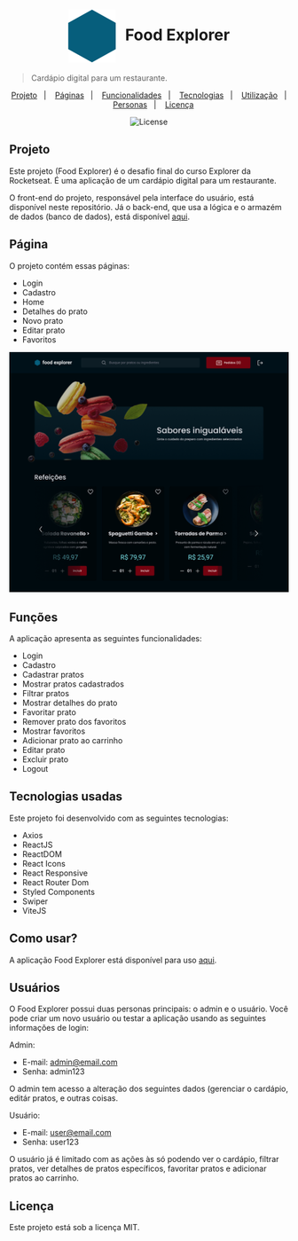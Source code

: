 <h1 align="center" style="text-align: center;">
  <img alt="Logo do Food Explorer" src="./src/assets/favicon.svg" style="vertical-align: middle; margin-right: 10px;">
  Food Explorer
</h1>

> Cardápio digital para um restaurante.

<p align="center">
  <a href="#project">Projeto</a>&nbsp;&nbsp;&nbsp;|&nbsp;&nbsp;&nbsp;
  <a href="#pages">Páginas</a>&nbsp;&nbsp;&nbsp;|&nbsp;&nbsp;&nbsp;
  <a href="#features">Funcionalidades</a>&nbsp;&nbsp;&nbsp;|&nbsp;&nbsp;&nbsp;
  <a href="#technologies">Tecnologias</a>&nbsp;&nbsp;&nbsp;|&nbsp;&nbsp;&nbsp;
  <a href="#usage">Utilização</a>&nbsp;&nbsp;&nbsp;|&nbsp;&nbsp;&nbsp;
  <a href="#users">Personas</a>&nbsp;&nbsp;&nbsp;|&nbsp;&nbsp;&nbsp;
  <a href="#license">Licença</a>
</p>

<p align="center">
  <img alt="License" src="https://img.shields.io/static/v1?label=license&message=MIT&color=49AA26&labelColor=000000">
</p>

<h2 id="project">Projeto</h2>

Este projeto (Food Explorer) é o desafio final do curso Explorer da Rocketseat. É  uma aplicação de um cardápio digital para um restaurante.

O front-end do projeto, responsável pela interface do usuário, está disponível neste repositório. Já o back-end, que usa a lógica e o armazém de dados (banco de dados), está disponível [aqui](https://github.com/levywfg/Food-Explorer-Back-End).

<h2 id="pages">Página</h2>

O projeto contém essas páginas:
- Login
- Cadastro
- Home
- Detalhes do prato
- Novo prato
- Editar prato
- Favoritos

!["Página home"](./src/assets/home.png)

<h2 id="features">Funções</h2>

A aplicação apresenta as seguintes funcionalidades:

- Login
- Cadastro
- Cadastrar pratos
- Mostrar pratos cadastrados
- Filtrar pratos
- Mostrar detalhes do prato
- Favoritar prato
- Remover prato dos favoritos
- Mostrar favoritos
- Adicionar prato ao carrinho
- Editar prato
- Excluir prato
- Logout

<h2 id="technologies">Tecnologias usadas</h2>

Este projeto foi desenvolvido com as seguintes tecnologias:

- Axios
- ReactJS
- ReactDOM
- React Icons
- React Responsive
- React Router Dom
- Styled Components
- Swiper
- ViteJS

<h2 id="usage">Como usar?</h2>

A aplicação Food Explorer está disponível para uso [aqui](https://food-explorer-frontend-80e47f.netlify.app/).


<h2 id="users">Usuários</h2>

O Food Explorer possui duas personas principais: o admin e o usuário. Você pode criar um novo usuário ou testar a aplicação usando as seguintes informações de login:

Admin:

- E-mail: admin@email.com
- Senha: admin123

O admin tem acesso a alteração dos seguintes dados (gerenciar o cardápio, editár pratos, e outras coisas.

Usuário:

- E-mail: user@email.com
- Senha: user123

O usuário já é limitado com as ações às só podendo ver o cardápio, filtrar pratos, ver detalhes de pratos específicos, favoritar pratos e adicionar pratos ao carrinho.

<h2 id="license">Licença</h2>

Este projeto está sob a licença MIT.
